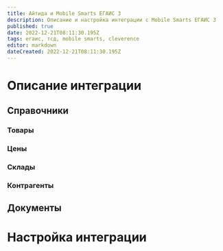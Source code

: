 ```yaml
---
title: Айтида и Mobile Smarts ЕГАИС 3
description: Описание и настройка интеграции с Mobile Smarts ЕГАИС 3
published: true
date: 2022-12-21T08:11:30.195Z
tags: егаис, тсд, mobile smarts, cleverence
editor: markdown
dateCreated: 2022-12-21T08:11:30.195Z
---
```


# Описание интеграции
## Справочники
### Товары
### Цены
### Склады
### Контрагенты
## Документы
# Настройка интеграции